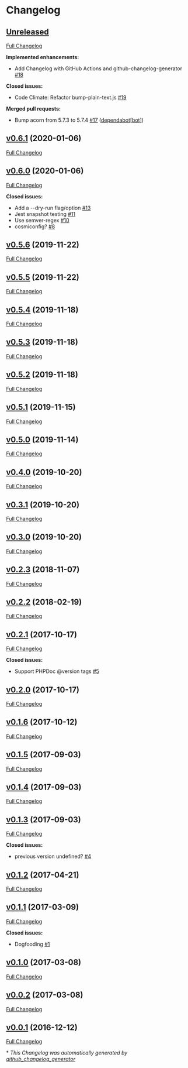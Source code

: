 # Changelog

## [Unreleased](https://github.com/joemaller/version-everything/tree/HEAD)

[Full Changelog](https://github.com/joemaller/version-everything/compare/v0.6.1...HEAD)

**Implemented enhancements:**

- Add Changelog with GitHub Actions and github-changelog-generator [\#18](https://github.com/joemaller/version-everything/issues/18)

**Closed issues:**

- Code Climate: Refactor bump-plain-text.js [\#19](https://github.com/joemaller/version-everything/issues/19)

**Merged pull requests:**

- Bump acorn from 5.7.3 to 5.7.4 [\#17](https://github.com/joemaller/version-everything/pull/17) ([dependabot[bot]](https://github.com/apps/dependabot))

## [v0.6.1](https://github.com/joemaller/version-everything/tree/v0.6.1) (2020-01-06)

[Full Changelog](https://github.com/joemaller/version-everything/compare/v0.6.0...v0.6.1)

## [v0.6.0](https://github.com/joemaller/version-everything/tree/v0.6.0) (2020-01-06)

[Full Changelog](https://github.com/joemaller/version-everything/compare/v0.5.6...v0.6.0)

**Closed issues:**

- Add a --dry-run flag/option [\#13](https://github.com/joemaller/version-everything/issues/13)
- Jest snapshot testing [\#11](https://github.com/joemaller/version-everything/issues/11)
- Use semver-regex [\#10](https://github.com/joemaller/version-everything/issues/10)
- cosmiconfig? [\#8](https://github.com/joemaller/version-everything/issues/8)

## [v0.5.6](https://github.com/joemaller/version-everything/tree/v0.5.6) (2019-11-22)

[Full Changelog](https://github.com/joemaller/version-everything/compare/v0.5.5...v0.5.6)

## [v0.5.5](https://github.com/joemaller/version-everything/tree/v0.5.5) (2019-11-22)

[Full Changelog](https://github.com/joemaller/version-everything/compare/v0.5.4...v0.5.5)

## [v0.5.4](https://github.com/joemaller/version-everything/tree/v0.5.4) (2019-11-18)

[Full Changelog](https://github.com/joemaller/version-everything/compare/v0.5.3...v0.5.4)

## [v0.5.3](https://github.com/joemaller/version-everything/tree/v0.5.3) (2019-11-18)

[Full Changelog](https://github.com/joemaller/version-everything/compare/v0.5.2...v0.5.3)

## [v0.5.2](https://github.com/joemaller/version-everything/tree/v0.5.2) (2019-11-18)

[Full Changelog](https://github.com/joemaller/version-everything/compare/v0.5.1...v0.5.2)

## [v0.5.1](https://github.com/joemaller/version-everything/tree/v0.5.1) (2019-11-15)

[Full Changelog](https://github.com/joemaller/version-everything/compare/v0.5.0...v0.5.1)

## [v0.5.0](https://github.com/joemaller/version-everything/tree/v0.5.0) (2019-11-14)

[Full Changelog](https://github.com/joemaller/version-everything/compare/v0.4.0...v0.5.0)

## [v0.4.0](https://github.com/joemaller/version-everything/tree/v0.4.0) (2019-10-20)

[Full Changelog](https://github.com/joemaller/version-everything/compare/v0.3.1...v0.4.0)

## [v0.3.1](https://github.com/joemaller/version-everything/tree/v0.3.1) (2019-10-20)

[Full Changelog](https://github.com/joemaller/version-everything/compare/v0.3.0...v0.3.1)

## [v0.3.0](https://github.com/joemaller/version-everything/tree/v0.3.0) (2019-10-20)

[Full Changelog](https://github.com/joemaller/version-everything/compare/v0.2.3...v0.3.0)

## [v0.2.3](https://github.com/joemaller/version-everything/tree/v0.2.3) (2018-11-07)

[Full Changelog](https://github.com/joemaller/version-everything/compare/v0.2.2...v0.2.3)

## [v0.2.2](https://github.com/joemaller/version-everything/tree/v0.2.2) (2018-02-19)

[Full Changelog](https://github.com/joemaller/version-everything/compare/v0.2.1...v0.2.2)

## [v0.2.1](https://github.com/joemaller/version-everything/tree/v0.2.1) (2017-10-17)

[Full Changelog](https://github.com/joemaller/version-everything/compare/v0.2.0...v0.2.1)

**Closed issues:**

- Support PHPDoc @version tags [\#5](https://github.com/joemaller/version-everything/issues/5)

## [v0.2.0](https://github.com/joemaller/version-everything/tree/v0.2.0) (2017-10-17)

[Full Changelog](https://github.com/joemaller/version-everything/compare/v0.1.6...v0.2.0)

## [v0.1.6](https://github.com/joemaller/version-everything/tree/v0.1.6) (2017-10-12)

[Full Changelog](https://github.com/joemaller/version-everything/compare/v0.1.5...v0.1.6)

## [v0.1.5](https://github.com/joemaller/version-everything/tree/v0.1.5) (2017-09-03)

[Full Changelog](https://github.com/joemaller/version-everything/compare/v0.1.4...v0.1.5)

## [v0.1.4](https://github.com/joemaller/version-everything/tree/v0.1.4) (2017-09-03)

[Full Changelog](https://github.com/joemaller/version-everything/compare/v0.1.3...v0.1.4)

## [v0.1.3](https://github.com/joemaller/version-everything/tree/v0.1.3) (2017-09-03)

[Full Changelog](https://github.com/joemaller/version-everything/compare/v0.1.2...v0.1.3)

**Closed issues:**

- previous version undefined? [\#4](https://github.com/joemaller/version-everything/issues/4)

## [v0.1.2](https://github.com/joemaller/version-everything/tree/v0.1.2) (2017-04-21)

[Full Changelog](https://github.com/joemaller/version-everything/compare/v0.1.1...v0.1.2)

## [v0.1.1](https://github.com/joemaller/version-everything/tree/v0.1.1) (2017-03-09)

[Full Changelog](https://github.com/joemaller/version-everything/compare/v0.1.0...v0.1.1)

**Closed issues:**

- Dogfooding [\#1](https://github.com/joemaller/version-everything/issues/1)

## [v0.1.0](https://github.com/joemaller/version-everything/tree/v0.1.0) (2017-03-08)

[Full Changelog](https://github.com/joemaller/version-everything/compare/v0.0.2...v0.1.0)

## [v0.0.2](https://github.com/joemaller/version-everything/tree/v0.0.2) (2017-03-08)

[Full Changelog](https://github.com/joemaller/version-everything/compare/v0.0.1...v0.0.2)

## [v0.0.1](https://github.com/joemaller/version-everything/tree/v0.0.1) (2016-12-12)

[Full Changelog](https://github.com/joemaller/version-everything/compare/bd3b2813da755ecff837c0621f2f9fa39c9a0c19...v0.0.1)



\* *This Changelog was automatically generated by [github_changelog_generator](https://github.com/github-changelog-generator/github-changelog-generator)*
